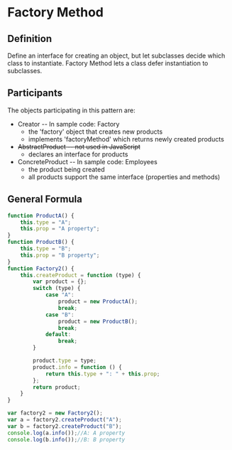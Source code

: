 # Factory Method

## Definition
Define an interface for creating an object, but let subclasses decide which class to instantiate. Factory Method lets a class defer instantiation to subclasses.

## Participants
The objects participating in this pattern are: 
- Creator -- In sample code: Factory
    - the 'factory' object that creates new products
    - implements 'factoryMethod' which returns newly created products
- ~~AbstractProduct -- not used in JavaScript~~
    - declares an interface for products
- ConcreteProduct -- In sample code: Employees
    - the product being created
    - all products support the same interface (properties and methods)

## General Formula
``` js
function ProductA() {
    this.type = "A";
    this.prop = "A property";
}
function ProductB() {
    this.type = "B";
    this.prop = "B property";
}
function Factory2() {
    this.createProduct = function (type) {
        var product = {};
        switch (type) {
            case "A":
                product = new ProductA();
                break;
            case "B":
                product = new ProductB();
                break;
            default:
                break;
        }

        product.type = type;
        product.info = function () {
            return this.type + ": " + this.prop;
        };
        return product;
    }
}

var factory2 = new Factory2();
var a = factory2.createProduct("A");
var b = factory2.createProduct("B");
console.log(a.info());//A: A property
console.log(b.info());//B: B property
```